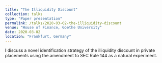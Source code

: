 ```yaml
---
title: "The Illiquidity Discount"
collection: talks
type: "Paper presentation"
permalink: /talks/2020-03-02-the-illiquidity-discount
venue: "House of Finance, Goethe University"
date: 2020-03-02
location: "Frankfurt, Germany"
---
```


I discuss a novel identification strategy of the illiquidity discount in private placements using the amendment to SEC Rule 144 as a natural experiment. 
